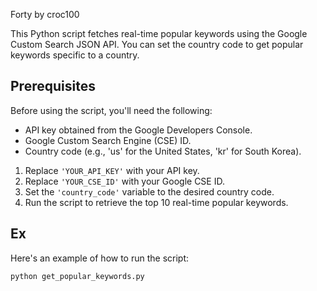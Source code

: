 Forty by croc100

This Python script fetches real-time popular keywords using the Google Custom Search JSON API. You can set the country code to get popular keywords specific to a country.



## Prerequisites

Before using the script, you'll need the following:

- API key obtained from the Google Developers Console.
- Google Custom Search Engine (CSE) ID.
- Country code (e.g., 'us' for the United States, 'kr' for South Korea).


1. Replace `'YOUR_API_KEY'` with your API key.
2. Replace `'YOUR_CSE_ID'` with your Google CSE ID.
3. Set the `'country_code'` variable to the desired country code.
4. Run the script to retrieve the top 10 real-time popular keywords.



## Ex

Here's an example of how to run the script:

```shell
python get_popular_keywords.py
